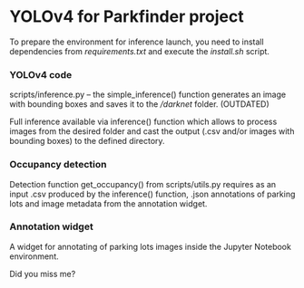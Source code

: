 # YOLOv4 for Parkfinder project

To prepare the environment for inference launch, you need to install dependencies from _requirements.txt_ and execute the _install.sh_ script. 

### YOLOv4 code
scripts/inference.py – the simple_inference() function generates an image with bounding boxes and saves it to the _/darknet_ folder. (OUTDATED)

Full inference available via inference() function which allows to process images from the desired folder and cast the output (.csv and/or images with bounding boxes) to the defined directory.

### Occupancy detection 
Detection function get_occupancy() from scripts/utils.py requires as an input .csv produced by the inference() function, .json annotations of parking lots and image metadata from the annotation widget.   

### Annotation widget

A widget for annotating of parking lots images inside the Jupyter Notebook environment. 



Did you miss me?
